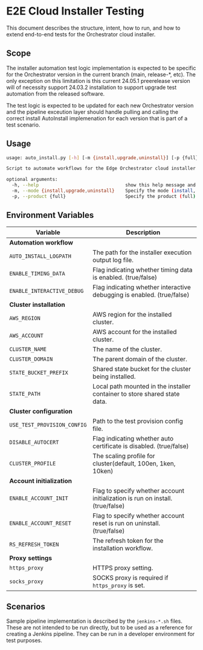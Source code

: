 # E2E Cloud Installer Testing

This document describes the structure, intent, how to run, and how to extend
end-to-end tests for the Orchestrator cloud installer.

## Scope

The installer automation test logic implementation is expected to be specific
for the Orchestrator version in the current branch (main, release-*, etc). The
only exception on this limitation is this current 24.05.1 preerelease version
will of necessity support 24.03.2 installation to support upgrade test
automation from the released software.

The test logic is expected to be updated for each new Orchestrator version and
the pipeline exceution layer should handle pulling and calling the correct
install AutoInstall implemenation for each version that is part of a test
scenario.

## Usage

```sh
usage: auto_install.py [-h] [-m {install,upgrade,uninstall}] [-p {full}]

Script to automate workflows for the Edge Orchestrator cloud installer within Jenkins E2E validation pipelines.

optional arguments:
  -h, --help                                show this help message and exit
  -m, --mode {install,upgrade,uninstall}    Specify the mode (install, upgrade, uninstall)
  -p, --product {full}                      Specify the product (full)
```

## Environment Variables

| Variable                   | Description                                                                   |
|----------------------------|-------------------------------------------------------------------------------|
| **Automation workflow**    |                                                                               |
| `AUTO_INSTALL_LOGPATH`     | The path for the installer execution output log file.                         |
| `ENABLE_TIMING_DATA`       | Flag indicating whether timing data is enabled. (true/false)                  |
| `ENABLE_INTERACTIVE_DEBUG` | Flag indicating whether interactive debugging is enabled. (true/false)        |
| **Cluster installation**   |                                                                               |
| `AWS_REGION`               | AWS region for the installed cluster.                                         |
| `AWS_ACCOUNT`              | AWS account for the installed cluster.                                        |
| `CLUSTER_NAME`             | The name of the cluster.                                                      |
| `CLUSTER_DOMAIN`           | The parent domain of the cluster.                                             |
| `STATE_BUCKET_PREFIX`      | Shared state bucket for the cluster being installed.                          |
| `STATE_PATH`               | Local path mounted in the installer container to store shared state data.     |
| **Cluster configuration**  |                                                                               |
| `USE_TEST_PROVISION_CONFIG`| Path to the test provision config file.                                       |
| `DISABLE_AUTOCERT`         | Flag indicating whether auto certificate is disabled. (true/false)            |
| `CLUSTER_PROFILE`          | The scaling profile for cluster(default, 100en, 1ken, 10ken)                  |
| **Account initialization** |                                                                               |
| `ENABLE_ACCOUNT_INIT`      | Flag to specify whether account initialization is run on install. (true/false)|
| `ENABLE_ACCOUNT_RESET`     | Flag to specify whether account reset is run on uninstall. (true/false)       |
| `RS_REFRESH_TOKEN`         | The refresh token for the installation workflow.                              |
| **Proxy settings**         |                                                                               |
| `https_proxy`              | HTTPS proxy setting.                                                          |
| `socks_proxy`              | SOCKS proxy is required if `https_proxy` is set.                              |

## Scenarios

Sample pipeline implementation is described by the `jenkins-*.sh` files. These
are not intended to be run directly, but to be used as a reference for creating
a Jenkins pipeline. They can be run in a developer environment for test
purposes.
